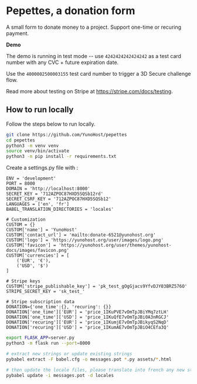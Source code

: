 # Pepettes, a donation form

A small form to donate money to a project. Support one-time or recuring payment.

**Demo**

The demo is running in test mode -- use `4242424242424242` as a test card number with any CVC + future expiration date.

Use the `4000002500003155` test card number to trigger a 3D Secure challenge flow.

Read more about testing on Stripe at <https://stripe.com/docs/testing>.

## How to run locally

Follow the steps below to run locally.

```bash
git clone https://github.com/YunoHost/pepettes
cd pepettes
python3 -m venv venv
source venv/bin/activate
python3 -m pip install -r requirements.txt
```

Create a settings.py file with :

```text
ENV = 'development'
PORT = 8000
DOMAIN = 'http://localhost:8000'
SECRET_KEY = '712AZPOC87HXD5SQSb12rd'
SECRET_CSRF_KEY = '712AZPOC87HXD5SQSb12'
LANGUAGES = ['en', 'fr']
BABEL_TRANSLATION_DIRECTORIES = 'locales'

# Customization
CUSTOM = {}
CUSTOM['name'] = 'YunoHost'
CUSTOM['contact_url'] = 'mailto:donate-6521@yunohost.org'
CUSTOM['logo'] = 'https://yunohost.org/user/images/logo.png'
CUSTOM['favicon'] = 'https://yunohost.org/user/themes/yunohost-docs/images/favicon.png'
CUSTOM['currencies'] = [
    ('EUR', '€'),
    ('USD', '$')
]

# Stripe keys
CUSTOM['stripe_publishable_key'] = 'pk_test_gOgGjacs9YfvDJY03BRZ576O'
STRIPE_SECRET_KEY = 'sk_test_'

# Stripe subscription data
DONATION={'one_time':{}, 'recuring': {}}
DONATION['one_time']['EUR'] = 'price_1IKuPVE7vOmTpJBiYMq7ztLH'
DONATION['one_time']['USD'] = 'price_1IKuQfE7vOmTpJBi0A3nRGCJ'
DONATION['recuring']['EUR'] = 'price_1IKumjE7vOmTpJBikyqS2NqD'
DONATION['recuring']['USD'] = 'price_1IKumAE7vOmTpJBiO4CEfa3Q'
```

```bash
export FLASK_APP=server.py
python3 -m flask run --port=8000
```

```bash
# extract new strings or update existing strings
pybabel extract -F babel.cfg -o messages.pot *.py assets/*.html

# then update the locale files, please translate into french any new string
pybabel update -i messages.pot -d locales
```
